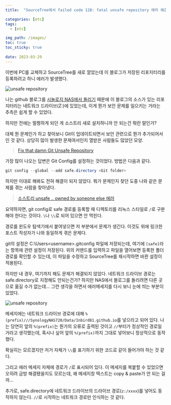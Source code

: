 ```yaml
---
title:  "SourceTree에서 failed code 128: fatal unsafe repository 에러 해결법"

categories: [etc]
tags:
  - [etc]

img_path: /images/
toc: true
toc_sticky: true
 
date: 2023-03-29
---
```

이번에 PC를 교체하고 SourceTree를 새로 깔았는데 이 블로그가 저장된 리포지터리를 등록하려고 하니 에러가 발생했다.

![unsafe repository](2023-03-29-1.png)

나는 github 블로그를 [시놀로지 NAS에서 돌리기](https://inbird81.github.io/posts/install-jelyll-Synology-nas/) 때문에 이 블로그의 소스가 있는 리포지터리는 네트워크 드라이브(Z:)에 있었는데, 이게 뭔가 보안 문제를 일으키는 거라는 추측은 쉽게 할 수 있었다.

하지만 전에는 멀쩡하게 되던 게 소스트리 새로 설치하니까 안 되는건 뭐란 말인가?

대체 뭔 문제인가 하고 찾아보니 Git이 업데이트되면서 보안 관련으로 뭔가 추가되어서인 것 같다. 상당히 많이 발생한 문제여서인지 열받은 사람들도 많았던 모양.

> [Fix that damn Git Unsafe Repository](https://weblog.west-wind.com/posts/2023/Jan/05/Fix-that-damn-Git-Unsafe-Repository)

가장 많이 나오는 답변은 Git Config를 설정하는 것이었다. 방법은 다음과 같다.

```powershell
git config --global --add safe.directory <Git folder>
```

하지만 이대로 해봐도 전혀 해결이 되지 않았다.
뭐가 문제인지 찾던 도중 나와 같은 문제를 겪는 사람을 찾아냈다.

> [소스트리 unsafe .. owned by soneone else 에러](https://manggong.org/153)

요약하자면, git config로 safe 경로를 등록할 때 디렉토리를 리눅스 스타일로 `/`로 구분해야 한다는 것이다. `\`나 `\\`로 되어 있으면 안 먹힌다.

경로를 윈도우 탐색기에서 붙여넣으면 저 부분에서 문제가 생긴다. 이것도 위에 링크한 포스트 작성자가 나와 동일하게 겪은 문제다.

git의 설정은 C:\Users\<username>\.gitconfig 파일에 저장되는데, 여기에 `[safe]`라는 항목에 관련 설정이 저장된다. 위의 커맨드를 입력하고 파일을 열어보면 등록한 폴더 경로를 확인할 수 있는데, 이 파일을 수정하고 SourceTree를 재시작하면 바뀐 설정이 적용된다.

하지만 내 경우, 여기까지 해도 문제가 해결되지 않았다.
네트워크 드라이브 경로는 safe.directory로 지정해도 안되는건가? 하지만 NAS에서 블로그를 돌리려면 다른 곳으로 옮길 수가 없는데...
그런 생각을 하면서 에러메세지를 다시 보니 눈에 띄는 부분이 있었다.

![unsafe repository](2023-03-29-1.png)

메세지에는 네트워크 드라이브 경로에 대해 `%(prefix)///SynologyNAS720/Data/Inbird81.github.io`를 넣으라고 되어 있다. 
나는 당연히 앞의 `%(prefix)`는 뭔가의 오류로 출력된 것이고 `//`부터가 정상적인 경로일 거라고 생각했는데, 혹시나 싶어 앞의 `%(prefix)`까지 그대로 넣어보니 정상적으로 동작했다.

확실히는 모르겠지만 저거 자체가 `\\`를 표기하기 위한 코드로 같이 들어가야 하는 것 같다.

그리고 에러 메세지 자체에 경로가 `/`로 표시되어 있다. 이 메세지를 복붙할 수 있었으면 오히려 금방 해결됐을지도 모르는데, 왜 메세지창 텍스트는 copy & paste가 안 되는 걸까...

추가로, safe.directory에 네트워크 드라이브의 드라이브 경로(`z:/xxxx`)를 넣어도 동작하지 않는다. `//`로 시작하는 네트워크 경로만 인식하는 것 같다.